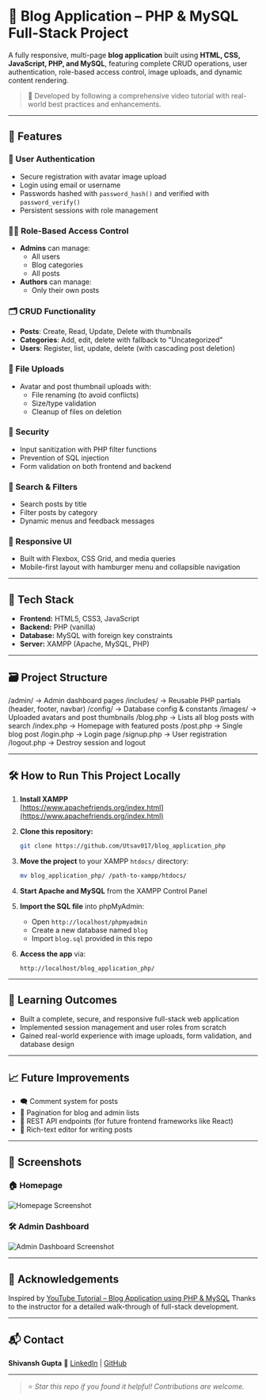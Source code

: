 # 📝 Blog Application – PHP & MySQL Full-Stack Project

A fully responsive, multi-page **blog application** built using **HTML, CSS, JavaScript, PHP, and MySQL**, featuring complete CRUD operations, user authentication, role-based access control, image uploads, and dynamic content rendering.

> 🔧 Developed by following a comprehensive video tutorial with real-world best practices and enhancements.

---

## 🚀 Features

### 👤 User Authentication
- Secure registration with avatar image upload
- Login using email or username
- Passwords hashed with `password_hash()` and verified with `password_verify()`
- Persistent sessions with role management

### 🧑‍💼 Role-Based Access Control
- **Admins** can manage:
  - All users
  - Blog categories
  - All posts
- **Authors** can manage:
  - Only their own posts

### 🗂️ CRUD Functionality
- **Posts**: Create, Read, Update, Delete with thumbnails
- **Categories**: Add, edit, delete with fallback to "Uncategorized"
- **Users**: Register, list, update, delete (with cascading post deletion)

### 📁 File Uploads
- Avatar and post thumbnail uploads with:
  - File renaming (to avoid conflicts)
  - Size/type validation
  - Cleanup of files on deletion

### 🔐 Security
- Input sanitization with PHP filter functions
- Prevention of SQL injection
- Form validation on both frontend and backend

### 🔎 Search & Filters
- Search posts by title
- Filter posts by category
- Dynamic menus and feedback messages

### 📱 Responsive UI
- Built with Flexbox, CSS Grid, and media queries
- Mobile-first layout with hamburger menu and collapsible navigation

---

## 🧰 Tech Stack

- **Frontend:** HTML5, CSS3, JavaScript
- **Backend:** PHP (vanilla)
- **Database:** MySQL with foreign key constraints
- **Server:** XAMPP (Apache, MySQL, PHP)

---

## 🗃️ Project Structure

/admin/           → Admin dashboard pages
/includes/        → Reusable PHP partials (header, footer, navbar)
/config/          → Database config & constants
/images/          → Uploaded avatars and post thumbnails
/blog.php         → Lists all blog posts with search
/index.php        → Homepage with featured posts
/post.php         → Single blog post
/login.php        → Login page
/signup.php       → User registration
/logout.php       → Destroy session and logout



---

## 🛠️ How to Run This Project Locally

1. **Install XAMPP**  
   [https://www.apachefriends.org/index.html](https://www.apachefriends.org/index.html)

2. **Clone this repository:**
   ```bash
   git clone https://github.com/Utsav017/blog_application_php

3. **Move the project** to your XAMPP `htdocs/` directory:

   ```bash
   mv blog_application_php/ /path-to-xampp/htdocs/
   ```

4. **Start Apache and MySQL** from the XAMPP Control Panel

5. **Import the SQL file** into phpMyAdmin:

   * Open `http://localhost/phpmyadmin`
   * Create a new database named `blog`
   * Import `blog.sql` provided in this repo

6. **Access the app** via:

   ```
   http://localhost/blog_application_php/
   ```

---

## 🧠 Learning Outcomes

* Built a complete, secure, and responsive full-stack web application
* Implemented session management and user roles from scratch
* Gained real-world experience with image uploads, form validation, and database design

---

## 📈 Future Improvements

* 🗨️ Comment system for posts
* 📄 Pagination for blog and admin lists
* 🔗 REST API endpoints (for future frontend frameworks like React)
* 🧾 Rich-text editor for writing posts

---

## 📸 Screenshots

### 🏠 Homepage

![Homepage Screenshot](https://github.com/user-attachments/assets/6d3715de-ba63-4fdd-acca-56ce99c143d3)

### 🛠️ Admin Dashboard

![Admin Dashboard Screenshot](https://github.com/user-attachments/assets/e85cb7be-3aa7-4521-b45b-cfd9f76a9bec)

---

## 🙌 Acknowledgements

Inspired by [YouTube Tutorial – Blog Application using PHP & MySQL](https://youtu.be/9j9BTyQtghM?si=jYwRvHe6hEi0WYi5)
Thanks to the instructor for a detailed walk-through of full-stack development.

---

## 📬 Contact

**Shivansh Gupta**
🔗 [LinkedIn](https://www.linkedin.com/in/shivansh-gupta017) | [GitHub](https://github.com/Utsav017)

---

> ⭐ *Star this repo if you found it helpful! Contributions are welcome.*
